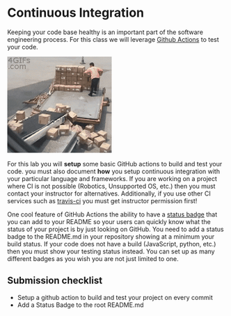# Continuous Integration

Keeping your code base healthy is an important part of the software
engineering process. For this class we will leverage
[Github Actions](https://github.com/features/actions) to test your
code.

![continuous integration](images/ci.gif)

For this lab you will **setup** some basic GitHub actions to build and
test your code. you must also document **how** you setup continuous
integration with your particular language and frameworks. If you are
working on a project where CI is not possible (Robotics, Unsupported
OS, etc.) then you must contact your instructor for
alternatives. Additionally, if you use other CI services such as
[travis-ci](https://travis-ci.org/) you must get instructor permission
first!

One cool feature of GitHub Actions the ability to have a [status
badge](https://docs.github.com/en/actions/configuring-and-managing-workflows/configuring-a-workflow#adding-a-workflow-status-badge-to-your-repository)
that you can add to your README so your users can quickly know what
the status of your project is by just looking on GitHub. You need to
add a status badge to the README.md in your repository
showing at a minimum your build status. If your code does
not have a build (JavaScript, python, etc.) then you must show your
testing status instead. You can set up as many different badges as you
wish you are not just limited to one.

## Submission checklist

- Setup a github action to build and test your project on every commit
- Add a Status Badge to the root README.md
